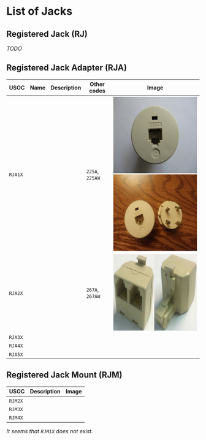 # List of Jacks

## Registered Jack (RJ)

*TODO*

## Registered Jack Adapter (RJA)

| USOC | Name | Description | Other codes | Image |
| -- | -- | -- | -- | -- |
| `RJA1X` | | | `225A`, `225AW` | <img alt="Image of RJA1X" height="200" src="images/RJA1X.png"> <img alt="Image of RJA1X (2)" height="200" src="images/RJA1X-side2.png"> |
| `RJA2X` | | | `267A`, `267AW` | <img alt="Image of RJA2X (Non Official)" height="200" src="images/RJA2X-nonOfficial.png"> |
| `RJA3X` | | |
| `RJA4X` | | |
| `RJA5X` | | |

## Registered Jack Mount (RJM)

| USOC | Description | Image |
| -- | -- | -- |
| `RJM2X` | | |
| `RJM3X` | | |
| `RJM4X` | | |

*It seems that `RJM1X` does not exist.*